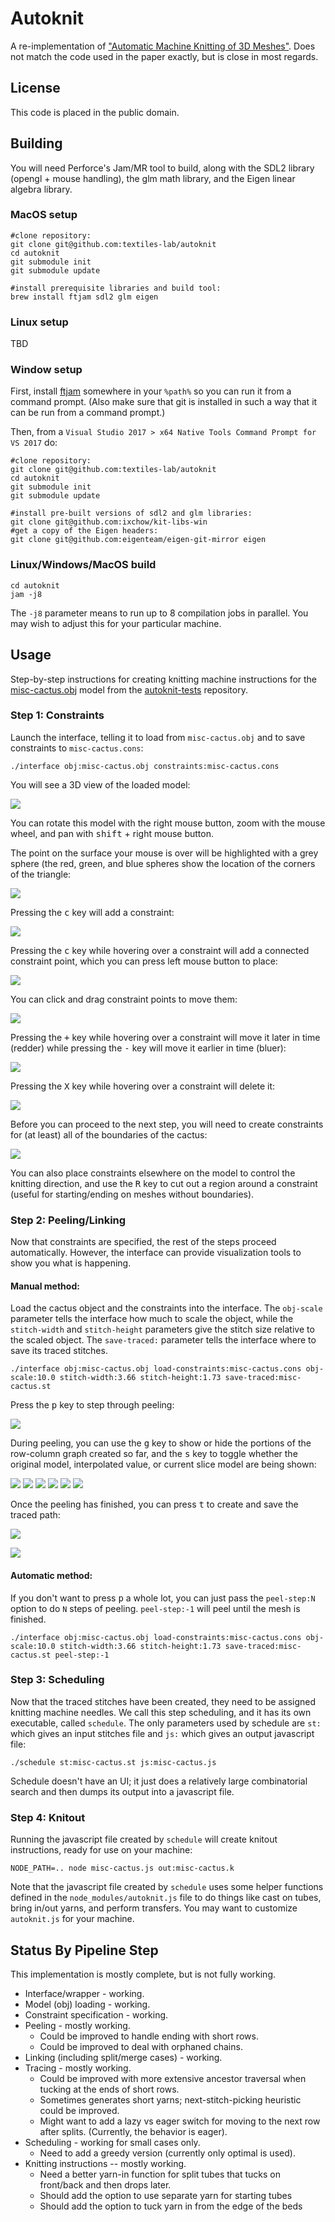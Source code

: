 # Autoknit

A re-implementation of ["Automatic Machine Knitting of 3D Meshes"](https://textiles-lab.github.io/publications/2018-autoknit/).
Does not match the code used in the paper exactly, but is close in most regards.

## License

This code is placed in the public domain.

## Building

You will need Perforce's Jam/MR tool to build, along with the SDL2 library (opengl + mouse handling), the glm math library, and the Eigen linear algebra library.

### MacOS setup
```
#clone repository:
git clone git@github.com:textiles-lab/autoknit
cd autoknit
git submodule init
git submodule update

#install prerequisite libraries and build tool:
brew install ftjam sdl2 glm eigen
```

### Linux setup
TBD

### Window setup

First, install [ftjam](https://www.freetype.org/jam/) somewhere in your ```%path%``` so you can run it from a command prompt. (Also make sure that git is installed in such a way that it can be run from a command prompt.)

Then, from a ```Visual Studio 2017 > x64 Native Tools Command Prompt for VS 2017``` do:
```
#clone repository:
git clone git@github.com:textiles-lab/autoknit
cd autoknit
git submodule init
git submodule update

#install pre-built versions of sdl2 and glm libraries:
git clone git@github.com:ixchow/kit-libs-win
#get a copy of the Eigen headers:
git clone git@github.com:eigenteam/eigen-git-mirror eigen
```

### Linux/Windows/MacOS build
```
cd autoknit
jam -j8
```

The ```-j8``` parameter means to run up to 8 compilation jobs in parallel. You may wish to adjust this for your particular machine.

## Usage

Step-by-step instructions for creating knitting machine instructions for the [misc-cactus.obj](https://github.com/textiles-lab/autoknit-tests/raw/master/models/misc-cactus.obj) model from the [autoknit-tests](https://github.com/textiles-lab/autoknit-tests) repository.

### Step 1: Constraints

Launch the interface, telling it to load from ```misc-cactus.obj``` and to save constraints to ```misc-cactus.cons```:

```
./interface obj:misc-cactus.obj constraints:misc-cactus.cons
```

You will see a 3D view of the loaded model:

![](usage/constraints-01.png)

You can rotate this model with the right mouse button, zoom with the mouse wheel, and pan with <kbd>shift</kbd> + right mouse button.

The point on the surface your mouse is over will be highlighted with a grey sphere (the red, green, and blue spheres show the location of the corners of the triangle:

![](usage/constraints-02.png)

Pressing the <kbd>c</kbd> key will add a constraint:

![](usage/constraints-03.png)

Pressing the <kbd>c</kbd> key while hovering over a constraint will add a connected constraint point, which you can press left mouse button to place:

![](usage/constraints-04.png)

You can click and drag constraint points to move them:

![](usage/constraints-05.png)

Pressing the <kbd>+</kbd> key while hovering over a constraint will move it later in time (redder) while pressing the <kbd>-</kbd> key will move it earlier in time (bluer):

![](usage/constraints-06.png)

Pressing the <kbd>X</kbd> key while hovering over a constraint will delete it:

![](usage/constraints-07.png)

Before you can proceed to the next step, you will need to create constraints for (at least) all of the boundaries of the cactus:

![](usage/constraints-08.png)

You can also place constraints elsewhere on the model to control the knitting direction, and use the <kbd>R</kbd> key to cut out a region around a constraint (useful for starting/ending on meshes without boundaries).

### Step 2: Peeling/Linking

Now that constraints are specified, the rest of the steps proceed automatically. However, the interface can provide visualization tools to show you what is happening.

#### Manual method:

Load the cactus object and the constraints into the interface. The ```obj-scale``` parameter tells the interface how much to scale the object, while the ```stitch-width``` and ```stitch-height``` parameters give the stitch size relative to the scaled object. The ```save-traced:``` parameter tells the interface where to save its traced stitches.

```
./interface obj:misc-cactus.obj load-constraints:misc-cactus.cons obj-scale:10.0 stitch-width:3.66 stitch-height:1.73 save-traced:misc-cactus.st
```

Press the <kbd>p</kbd> key to step through peeling:

![](usage/peel-anim.gif)

During peeling, you can use the <kbd>g</kbd> key to show or hide the portions of the row-column graph created so far, and the <kbd>s</kbd> key to toggle whether the original model, interpolated value, or current slice model are being shown:

![](usage/peel-model.png) ![](usage/peel-times.png) ![](usage/peel-slice.png)
![](usage/peel-model-graph.png) ![](usage/peel-times-graph.png) ![](usage/peel-slice-graph.png)

Once the peeling has finished, you can press <kbd>t</kbd> to create and save the traced path:

![](usage/peel-done.png)

![](usage/traced.png)

#### Automatic method:

If you don't want to press <kbd>p</kbd> a whole lot, you can just pass the ```peel-step:N``` option to do ```N``` steps of peeling. ```peel-step:-1``` will peel until the mesh is finished.

```
./interface obj:misc-cactus.obj load-constraints:misc-cactus.cons obj-scale:10.0 stitch-width:3.66 stitch-height:1.73 save-traced:misc-cactus.st peel-step:-1
```

### Step 3: Scheduling

Now that the traced stitches have been created, they need to be assigned knitting machine needles. We call this step scheduling, and it has its own executable, called ```schedule```.
The only parameters used by schedule are ```st:``` which gives an input stitches file and ```js:``` which gives an output javascript file:

```
./schedule st:misc-cactus.st js:misc-cactus.js
```

Schedule doesn't have an UI; it just does a relatively large combinatorial search and then dumps its output into a javascript file.

### Step 4: Knitout

Running the javascript file created by ```schedule``` will create knitout instructions, ready for use on your machine:
```
NODE_PATH=.. node misc-cactus.js out:misc-cactus.k
```

Note that the javascript file created by ```schedule``` uses some helper functions defined in the ```node_modules/autoknit.js``` file to do things like cast on tubes, bring in/out yarns, and perform transfers. You may want to customize ```autoknit.js``` for your machine.

## Status By Pipeline Step

This implementation is mostly complete, but is not fully working.

- Interface/wrapper - working.
- Model (obj) loading - working.
- Constraint specification - working.
- Peeling - mostly working.
    - Could be improved to handle ending with short rows.
    - Could be improved to deal with orphaned chains.
- Linking (including split/merge cases) - working.
- Tracing - mostly working.
    - Could be improved with more extensive ancestor traversal when tucking at the ends of short rows.
    - Sometimes generates short yarns; next-stitch-picking heuristic could be improved.
    - Might want to add a lazy vs eager switch for moving to the next row after splits. (Currently, the behavior is eager).
- Scheduling - working for small cases only.
    - Need to add a greedy version (currently only optimal is used).
- Knitting instructions -- mostly working.
    - Need a better yarn-in function for split tubes that tucks on front/back and then drops later.
    - Should add the option to use separate yarn for starting tubes
	- Should add the option to tuck yarn in from the edge of the beds
